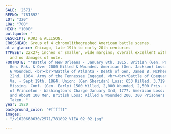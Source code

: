 ```yaml
---
SALE: '2571'
REFNO: "781892"
LOT: "320"
LOW: "700"
HIGH: "1000"
pullquote: ''
DESCRIPT: KURZ & ALLISON.
CROSSHEAD: Group of 4 chromolithographed American battle scenes.
at-a-glance: Chicago, late-19th to early-20th centuries
TYPESET: 22x27½ inches or smaller, wide margins; overall excellent with bright colors
  and no damages of note.
FOOTNOTE: "*Battle of New Orleans - January 8th, 1815. British (Gen. Pakenham) Loss:
  Gen. Pak. & Over 2000 Killed & Wounded. American (Gen. Jackson) Loss: 7 Killed &
  6 Wounded. <br><br>*Battle of Atlanta - Death of Gen. James B. McPherson - July
  22nd, 1864. Army of the Tennessee Engaged. <br><br>*Battle of Opequan or Winchester,
  Va. - Sept 19th, 1864. Union: (Gen Sheridan) Loss: 653 Killed, 3,719 Wounded, 618
  Missing. Conf. (Gen. Early) 1500 Killed, 2,000 Wounded, 2,500 Pris. <br><br>*Battle
  of Princeton - Washington's Charge January 3rd, 1777. American Loss: Gen. Mercer
  and About 100 Men. British Loss: Killed & Wounded 200. 300 Prisoners and Cannons
  Taken. "
year: 1920
background_color: "#ffffff"
images:
- "/v1620660630/2571/781892_VIEW_02_02.jpg"

---
```

